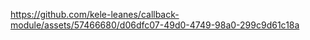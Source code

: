 

https://github.com/kele-leanes/callback-module/assets/57466680/d06dfc07-49d0-4749-98a0-299c9d61c18a

